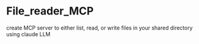 # File_reader_MCP
create MCP server to either list, read, or write files in your shared directory using claude LLM
